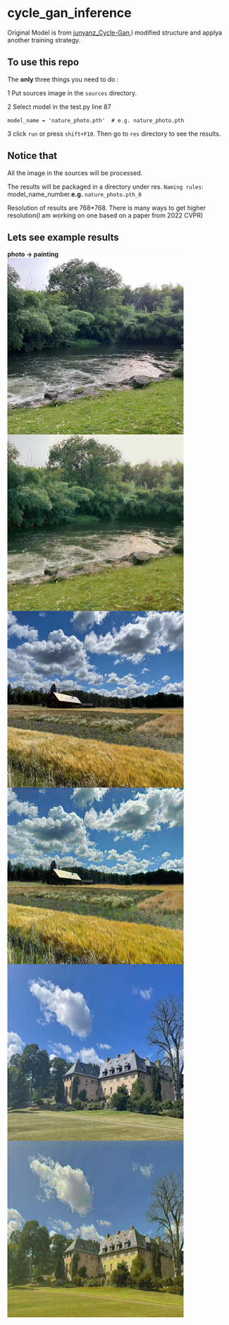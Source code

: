 # cycle_gan_inference

Original Model is from [junyanz_Cycle-Gan](https://github.com/junyanz/pytorch-CycleGAN-and-pix2pix),I modified structure and applya another training strategy.

## To use this repo

The **only** three things you need to do :

1 Put sources image in the  `sources` directory.  

2 Select model in the test.py line 87
```
model_name = 'nature_photo.pth'  # e.g. nature_photo.pth
```

3 click `run` or press `shift+F10`. Then go to `res` directory to see the results.

## Notice that

All the image in the sources will be processed.

The results will be packaged in a directory under res. `Naming rules`: model_name_number.**e.g.** `nature_photo.pth_0`

Resolution of results are 768*768. There is many ways to get higher resolution(I am working on one based on a paper from 2022 CVPR)

## Lets see example results
**photo -> painting**  
<img src="/example_img/0.jpg" width = "400" height = "400" alt="" align=center />         <img src="/example_img/00.png" width = "400" height = "400" alt="" align=center />  
<img src="/example_img/1.jpg" width = "400" height = "400" alt="" align=center />         <img src="/example_img/11.png" width = "400" height = "400" alt="" align=center />
<img src="/example_img/2.jpg" width = "400" height = "400" alt="" align=center />         <img src="/example_img/22.png" width = "400" height = "400" alt="" align=center />
